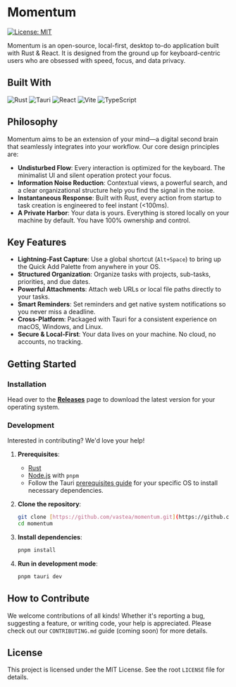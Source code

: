 # Momentum

[![License: MIT](https://img.shields.io/badge/License-MIT-yellow.svg)](https://opensource.org/licenses/MIT)

Momentum is an open-source, local-first, desktop to-do application built with Rust & React. It is designed from the ground up for keyboard-centric users who are obsessed with speed, focus, and data privacy.

## Built With

![Rust](https://img.shields.io/badge/-Rust-000000?style=flat-square&logo=rust&logoColor=white)
![Tauri](https://img.shields.io/badge/-Tauri-24C8E2?style=flat-square&logo=tauri&logoColor=white)
![React](https://img.shields.io/badge/-React-61DAFB?style=flat-square&logo=react&logoColor=black)
![Vite](https://img.shields.io/badge/-Vite-646CFF?style=flat-square&logo=vite&logoColor=white)
![TypeScript](https://img.shields.io/badge/-TypeScript-3178C6?style=flat-square&logo=typescript&logoColor=white)

## Philosophy

Momentum aims to be an extension of your mind—a digital second brain that seamlessly integrates into your workflow. Our core design principles are:

* **Undisturbed Flow**: Every interaction is optimized for the keyboard. The minimalist UI and silent operation protect your focus.
* **Information Noise Reduction**: Contextual views, a powerful search, and a clear organizational structure help you find the signal in the noise.
* **Instantaneous Response**: Built with Rust, every action from startup to task creation is engineered to feel instant (<100ms).
* **A Private Harbor**: Your data is yours. Everything is stored locally on your machine by default. You have 100% ownership and control.

## Key Features

* **Lightning-Fast Capture**: Use a global shortcut (`Alt+Space`) to bring up the Quick Add Palette from anywhere in your OS.
* **Structured Organization**: Organize tasks with projects, sub-tasks, priorities, and due dates.
* **Powerful Attachments**: Attach web URLs or local file paths directly to your tasks.
* **Smart Reminders**: Set reminders and get native system notifications so you never miss a deadline.
* **Cross-Platform**: Packaged with Tauri for a consistent experience on macOS, Windows, and Linux.
* **Secure & Local-First**: Your data lives on your machine. No cloud, no accounts, no tracking.

## Getting Started

### Installation

Head over to the [**Releases**](https://github.com/vastea/momentum/releases) page to download the latest version for your operating system.

### Development

Interested in contributing? We'd love your help!

1.  **Prerequisites**:
    * [Rust](https://www.rust-lang.org/)
    * [Node.js](https://nodejs.org/) with `pnpm`
    * Follow the Tauri [prerequisites guide](https://tauri.app/v1/guides/getting-started/prerequisites) for your specific OS to install necessary dependencies.

2.  **Clone the repository**:
    ```bash
    git clone [https://github.com/vastea/momentum.git](https://github.com/vastea/momentum.git)
    cd momentum
    ```

3.  **Install dependencies**:
    ```bash
    pnpm install
    ```

4.  **Run in development mode**:
    ```bash
    pnpm tauri dev
    ```

## How to Contribute

We welcome contributions of all kinds! Whether it's reporting a bug, suggesting a feature, or writing code, your help is appreciated. Please check out our `CONTRIBUTING.md` guide (coming soon) for more details.

## License

This project is licensed under the MIT License. See the root `LICENSE` file for details.

